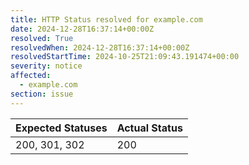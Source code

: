 ```yaml
---
title: HTTP Status resolved for example.com
date: 2024-12-28T16:37:14+00:00Z
resolved: True
resolvedWhen: 2024-12-28T16:37:14+00:00Z
resolvedStartTime: 2024-10-25T21:09:43.191474+00:00
severity: notice
affected:
  - example.com
section: issue
---
```


| Expected Statuses | Actual Status  |
|-------------------|----------------|
| 200, 301, 302 | 200 |
